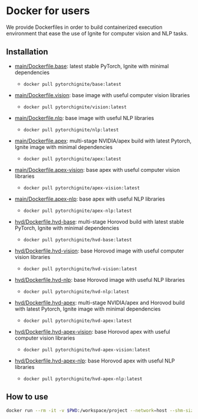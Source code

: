 # Docker for users

We provide Dockerfiles in order to build containerized execution environment that ease the use of Ignite for computer vision and NLP tasks.

## Installation

- [main/Dockerfile.base](main/Dockerfile.base): latest stable PyTorch, Ignite with minimal dependencies
    * `docker pull pytorchignite/base:latest`
- [main/Dockerfile.vision](main/Dockerfile.vision): base image with useful computer vision libraries 
    * `docker pull pytorchignite/vision:latest`
- [main/Dockerfile.nlp](main/Dockerfile.nlp): base image with useful NLP libraries 
    * `docker pull pytorchignite/nlp:latest`
- [main/Dockerfile.apex](main/Dockerfile.apex): multi-stage NVIDIA/apex build with latest Pytorch, Ignite image with minimal dependencies
    * `docker pull pytorchignite/apex:latest`
- [main/Dockerfile.apex-vision](main/Dockerfile.nlp): base apex with useful computer vision libraries
    * `docker pull pytorchignite/apex-vision:latest`
- [main/Dockerfile.apex-nlp](main/Dockerfile.nlp): base apex with useful NLP libraries
    * `docker pull pytorchignite/apex-nlp:latest`
    
- [hvd/Dockerfile.hvd-base](hvd/Dockerfile.hvd-base): multi-stage Horovod build with latest stable PyTorch, Ignite with minimal dependencies
    * `docker pull pytorchignite/hvd-base:latest`
- [hvd/Dockerfile.hvd-vision](hvd/Dockerfile.hvd-vision): base Horovod image with useful computer vision libraries  
    * `docker pull pytorchignite/hvd-vision:latest`
- [hvd/Dockerfile.hvd-nlp](hvd/Dockerfile.hvd-nlp): base Horovod image with useful NLP libraries 
    * `docker pull pytorchignite/hvd-nlp:latest`
- [hvd/Dockerfile.hvd-apex](hvd/Dockerfile.hvd-apex): multi-stage NVIDIA/apex and Horovod build with latest Pytorch, Ignite image with minimal dependencies
    * `docker pull pytorchignite/hvd-apex:latest`
- [hvd/Dockerfile.hvd-apex-vision](hvd/Dockerfile.hvd-apex-vision): base Horovod apex with useful computer vision libraries
    * `docker pull pytorchignite/hvd-apex-vision:latest`
- [hvd/Dockerfile.hvd-apex-nlp](hvd/Dockerfile.hvd-apex-nlp): base Horovod apex with useful NLP libraries
    * `docker pull pytorchignite/hvd-apex-nlp:latest`

## How to use

```bash
docker run --rm -it -v $PWD:/workspace/project --network=host --shm-size 16G pytorchignite/base:latest
```
